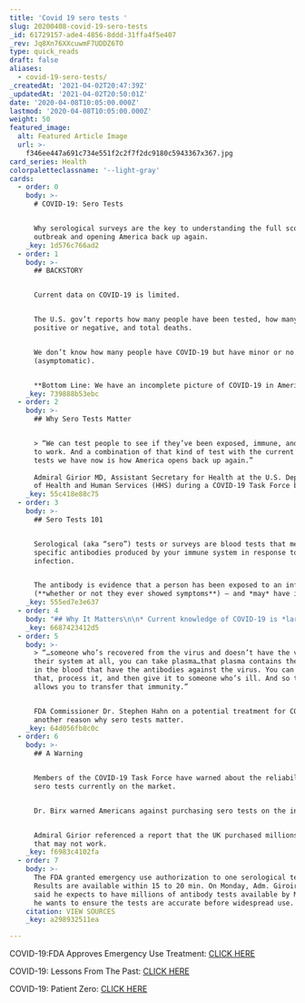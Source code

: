 ```yaml
---
title: 'Covid 19 sero tests '
slug: 20200408-covid-19-sero-tests
_id: 61729157-ade4-4856-8ddd-31ffa4f5e407
_rev: Jq8Xn76XXcuwmF7UDDZ6TO
type: quick_reads
draft: false
aliases:
  - covid-19-sero-tests/
_createdAt: '2021-04-02T20:47:39Z'
_updatedAt: '2021-04-02T20:50:01Z'
date: '2020-04-08T10:05:00.000Z'
lastmod: '2020-04-08T10:05:00.000Z'
weight: 50
featured_image:
  alt: Featured Article Image
  url: >-
    f346ee447a691c734e551f2c2f7f2dc9180c5943367x367.jpg
card_series: Health
colorpaletteclassname: '--light-gray'
cards:
  - order: 0
    body: >-
      # COVID-19: Sero Tests


      Why serological surveys are the key to understanding the full scope of the
      outbreak and opening America back up again.
    _key: 1d576c766ad2
  - order: 1
    body: >-
      ## BACKSTORY


      Current data on COVID-19 is limited.


      The U.S. gov’t reports how many people have been tested, how many test
      positive or negative, and total deaths.


      We don’t know how many people have COVID-19 but have minor or no symptoms
      (asymptomatic).


      **Bottom Line: We have an incomplete picture of COVID-19 in America.**
    _key: 739888b53ebc
  - order: 2
    body: >-
      ## Why Sero Tests Matter


      > “We can test people to see if they’ve been exposed, immune, and go back
      to work. And a combination of that kind of test with the current kind of
      tests we have now is how America opens back up again.”  
        
      Admiral Girior MD, Assistant Secretary for Health at the U.S. Department
      of Health and Human Services (HHS) during a COVID-19 Task Force briefing.
    _key: 55c418e88c75
  - order: 3
    body: >-
      ## Sero Tests 101


      Serological (aka “sero”) tests or surveys are blood tests that measure
      specific antibodies produced by your immune system in response to an
      infection.


      The antibody is evidence that a person has been exposed to an infection
      (**whether or not they ever showed symptoms**) – and *may* have immunity.
    _key: 555ed7e3e637
  - order: 4
    body: "## Why It Matters\n\n* Current knowledge of COVID-19 is *largely* based on people who test positive – **they tend to be the most sick**.\n* If more people than previously thought had prior exposure to COVID-19, it may help relax public health measures, e.g. social distancing.\n* If\_fewer\_people\_had\_exposure to COVID-19, it may increase the need for public health measures until there’s a clinically tested treatment or vaccine."
    _key: 6687423412d5
  - order: 5
    body: >-
      > “…someone who’s recovered from the virus and doesn’t have the virus in
      their system at all, you can take plasma…that plasma contains the proteins
      in the blood that have the antibodies against the virus. You can take
      that, process it, and then give it to someone who’s ill. And so that
      allows you to transfer that immunity.”


      FDA Commissioner Dr. Stephen Hahn on a potential treatment for COVID-19 -
      another reason why sero tests matter.
    _key: 64d056fb8c0c
  - order: 6
    body: >-
      ## A Warning


      Members of the COVID-19 Task Force have warned about the reliability of
      sero tests currently on the market.


      Dr. Birx warned Americans against purchasing sero tests on the internet.


      Admiral Girior referenced a report that the UK purchased millions of tests
      that may not work.
    _key: f6983c4102fa
  - order: 7
    body: >-
      The FDA granted emergency use authorization to one serological test.
      Results are available within 15 to 20 min. On Monday, Adm. Giroir M.D.
      said he expects to have millions of antibody tests available by May, but
      he wants to ensure the tests are accurate before widespread use.
    citation: VIEW SOURCES
    _key: a298932511ea

---
```

COVID-19:FDA Approves Emergency Use Treatment: [CLICK HERE](https://smarthernews.com/hydro-what-treatment-for-covid19/)

COVID-19: Lessons From The Past: [CLICK HERE](https://smarthernews.com/comparing-the-flu-response/)

COVID-19: Patient Zero: [CLICK HERE](https://smarthernews.com/covid-19-the-first-us-case-of-coronavirus/)